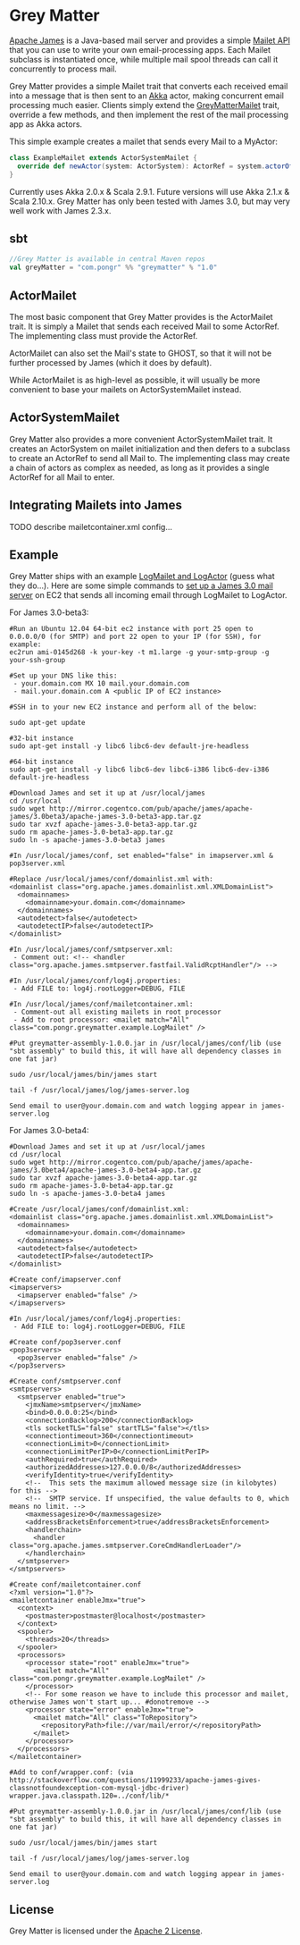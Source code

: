 # Grey Matter

[Apache James](http://james.apache.org) is a Java-based mail server and provides a simple [Mailet API](http://james.apache.org/mailet/index.html) that you can use to write your own email-processing apps. Each Mailet subclass is instantiated once, while multiple mail spool threads can call it concurrently to process mail.

Grey Matter provides a simple Mailet trait that converts each received email into a message that is then sent to an [Akka](http://akka.io) actor, making concurrent email processing much easier. Clients simply extend the [GreyMatterMailet](https://github.com/pongr/greymatter/blob/master/src/main/scala/GreyMatterMailet.scala) trait, override a few methods, and then implement the rest of the mail processing app as Akka actors.

This simple example creates a mailet that sends every Mail to a MyActor:

``` scala
class ExampleMailet extends ActorSystemMailet {
  override def newActor(system: ActorSystem): ActorRef = system.actorOf(Props[MyActor])
}
```

Currently uses Akka 2.0.x & Scala 2.9.1.  Future versions will use Akka 2.1.x & Scala 2.10.x. Grey Matter has only been tested with James 3.0, but may very well work with James 2.3.x.

## sbt

``` scala
//Grey Matter is available in central Maven repos
val greyMatter = "com.pongr" %% "greymatter" % "1.0"
```

## ActorMailet

The most basic component that Grey Matter provides is the ActorMailet trait. It is simply a Mailet that sends each received Mail to some ActorRef. The implementing class must provide the ActorRef. 

ActorMailet can also set the Mail's state to GHOST, so that it will not be further processed by James (which it does by default).

While ActorMailet is as high-level as possible, it will usually be more convenient to base your mailets on ActorSystemMailet instead.

## ActorSystemMailet

Grey Matter also provides a more convenient ActorSystemMailet trait. It creates an ActorSystem on mailet initialization and then defers to a subclass to create an ActorRef to send all Mail to. The implementing class may create a chain of actors as complex as needed, as long as it provides a single ActorRef for all Mail to enter.

## Integrating Mailets into James

TODO describe mailetcontainer.xml config...

## Example

Grey Matter ships with an example [LogMailet and LogActor](https://github.com/pongr/greymatter/blob/master/src/main/scala/LogMailet.scala) (guess what they do...). Here are some simple commands to [set up a James 3.0 mail server](http://james.apache.org/server/3/quick-start.html) on EC2 that sends all incoming email through LogMailet to LogActor.

For James 3.0-beta3:

```
#Run an Ubuntu 12.04 64-bit ec2 instance with port 25 open to 0.0.0.0/0 (for SMTP) and port 22 open to your IP (for SSH), for example:
ec2run ami-0145d268 -k your-key -t m1.large -g your-smtp-group -g your-ssh-group

#Set up your DNS like this:
 - your.domain.com MX 10 mail.your.domain.com
 - mail.your.domain.com A <public IP of EC2 instance>

#SSH in to your new EC2 instance and perform all of the below:

sudo apt-get update

#32-bit instance
sudo apt-get install -y libc6 libc6-dev default-jre-headless

#64-bit instance
sudo apt-get install -y libc6 libc6-dev libc6-i386 libc6-dev-i386 default-jre-headless

#Download James and set it up at /usr/local/james
cd /usr/local
sudo wget http://mirror.cogentco.com/pub/apache/james/apache-james/3.0beta3/apache-james-3.0-beta3-app.tar.gz
sudo tar xvzf apache-james-3.0-beta3-app.tar.gz
sudo rm apache-james-3.0-beta3-app.tar.gz
sudo ln -s apache-james-3.0-beta3 james

#In /usr/local/james/conf, set enabled="false" in imapserver.xml & pop3server.xml

#Replace /usr/local/james/conf/domainlist.xml with:
<domainlist class="org.apache.james.domainlist.xml.XMLDomainList">
  <domainnames>
    <domainname>your.domain.com</domainname>
  </domainnames>
  <autodetect>false</autodetect>
  <autodetectIP>false</autodetectIP>
</domainlist>
 
#In /usr/local/james/conf/smtpserver.xml:
 - Comment out: <!-- <handler class="org.apache.james.smtpserver.fastfail.ValidRcptHandler"/> -->
 
#In /usr/local/james/conf/log4j.properties:
 - Add FILE to: log4j.rootLogger=DEBUG, FILE
 
#In /usr/local/james/conf/mailetcontainer.xml:
 - Comment-out all existing mailets in root processor
 - Add to root processor: <mailet match="All" class="com.pongr.greymatter.example.LogMailet" />
 
#Put greymatter-assembly-1.0.0.jar in /usr/local/james/conf/lib (use "sbt assembly" to build this, it will have all dependency classes in one fat jar)
 
sudo /usr/local/james/bin/james start

tail -f /usr/local/james/log/james-server.log

Send email to user@your.domain.com and watch logging appear in james-server.log
```

For James 3.0-beta4:

```
#Download James and set it up at /usr/local/james
cd /usr/local
sudo wget http://mirror.cogentco.com/pub/apache/james/apache-james/3.0beta4/apache-james-3.0-beta4-app.tar.gz
sudo tar xvzf apache-james-3.0-beta4-app.tar.gz
sudo rm apache-james-3.0-beta4-app.tar.gz
sudo ln -s apache-james-3.0-beta4 james

#Create /usr/local/james/conf/domainlist.xml:
<domainlist class="org.apache.james.domainlist.xml.XMLDomainList">
  <domainnames>
    <domainname>your.domain.com</domainname>
  </domainnames>
  <autodetect>false</autodetect>
  <autodetectIP>false</autodetectIP>
</domainlist>

#Create conf/imapserver.conf
<imapservers>
  <imapserver enabled="false" />
</imapservers>

#In /usr/local/james/conf/log4j.properties:
 - Add FILE to: log4j.rootLogger=DEBUG, FILE

#Create conf/pop3server.conf
<pop3servers>
  <pop3server enabled="false" />
</pop3servers>

#Create conf/smtpserver.conf
<smtpservers>
  <smtpserver enabled="true">
    <jmxName>smtpserver</jmxName>
    <bind>0.0.0.0:25</bind>
    <connectionBacklog>200</connectionBacklog>
    <tls socketTLS="false" startTLS="false"></tls>
    <connectiontimeout>360</connectiontimeout>
    <connectionLimit>0</connectionLimit>
    <connectionLimitPerIP>0</connectionLimitPerIP>
    <authRequired>true</authRequired>
    <authorizedAddresses>127.0.0.0/8</authorizedAddresses>
    <verifyIdentity>true</verifyIdentity>
    <!--  This sets the maximum allowed message size (in kilobytes) for this -->
    <!--  SMTP service. If unspecified, the value defaults to 0, which means no limit. -->
    <maxmessagesize>0</maxmessagesize>
    <addressBracketsEnforcement>true</addressBracketsEnforcement>
    <handlerchain>
      <handler class="org.apache.james.smtpserver.CoreCmdHandlerLoader"/>
    </handlerchain>
  </smtpserver>
</smtpservers>

#Create conf/mailetcontainer.conf
<?xml version="1.0"?>
<mailetcontainer enableJmx="true">
  <context>
    <postmaster>postmaster@localhost</postmaster>
  </context>
  <spooler>
    <threads>20</threads>
  </spooler>
  <processors>
    <processor state="root" enableJmx="true">
      <mailet match="All" class="com.pongr.greymatter.example.LogMailet" />
    </processor>
    <!-- For some reason we have to include this processor and mailet, otherwise James won't start up... #donotremove -->
    <processor state="error" enableJmx="true">
      <mailet match="All" class="ToRepository">
        <repositoryPath>file://var/mail/error/</repositoryPath>
      </mailet>
    </processor>
  </processors>
</mailetcontainer>

#Add to conf/wrapper.conf: (via http://stackoverflow.com/questions/11999233/apache-james-gives-classnotfoundexception-com-mysql-jdbc-driver)
wrapper.java.classpath.120=../conf/lib/*

#Put greymatter-assembly-1.0.0.jar in /usr/local/james/conf/lib (use "sbt assembly" to build this, it will have all dependency classes in one fat jar)
 
sudo /usr/local/james/bin/james start

tail -f /usr/local/james/log/james-server.log

Send email to user@your.domain.com and watch logging appear in james-server.log
```

## License

Grey Matter is licensed under the [Apache 2 License](http://www.apache.org/licenses/LICENSE-2.0.txt).
